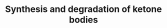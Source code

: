 ---
annotations:
- id: PW:0000069
  parent: classic metabolic pathway
  type: Pathway Ontology
  value: ketone bodies metabolic pathway
authors:
- N.Reyes
- MaintBot
- Thomas
- Ddigles
- Khanspers
- Eweitz
description: 'Ketone bodies are three water-soluble compounds that are produced as
  by-products when fatty acids are broken down for energy in the liver and kidney.
  They are used as a source of energy in the heart and brain. In the brain, they are
  a vital source of energy during fasting.  Source: [[wikipedia:Ketone_bodies|Wikipedia]]'
last-edited: 2021-05-16
organisms:
- Drosophila melanogaster
redirect_from:
- /index.php/Pathway:WP101
- /instance/WP101
revision: null
schema-jsonld:
- '@context': https://schema.org/
  '@id': https://wikipathways.github.io/pathways/WP101.html
  '@type': Dataset
  creator:
    '@type': Organization
    name: WikiPathways
  description: 'Ketone bodies are three water-soluble compounds that are produced
    as by-products when fatty acids are broken down for energy in the liver and kidney.
    They are used as a source of energy in the heart and brain. In the brain, they
    are a vital source of energy during fasting.  Source: [[wikipedia:Ketone_bodies|Wikipedia]]'
  keywords:
  - BDH
  - CG10399
  - CG10932
  - CG1140
  - HMGCS2
  license: CC0
  name: Synthesis and degradation of ketone bodies
seo: CreativeWork
title: Synthesis and degradation of ketone bodies
wpid: WP101
---